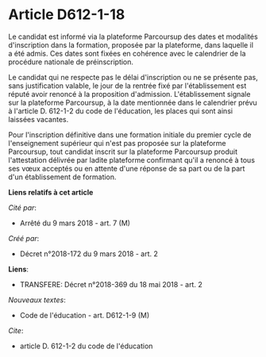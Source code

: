 # Article D612-1-18

Le candidat est informé via la plateforme Parcoursup des dates et modalités d'inscription dans la formation, proposée par la
plateforme, dans laquelle il a été admis. Ces dates sont fixées en cohérence avec le calendrier de la procédure nationale de
préinscription.

Le candidat qui ne respecte pas le délai d'inscription ou ne se présente pas, sans justification valable, le jour de la
rentrée fixé par l'établissement est réputé avoir renoncé à la proposition d'admission. L'établissement signale sur la
plateforme Parcoursup, à la date mentionnée dans le calendrier prévu à l'article D. 612-1-2 du code de l'éducation, les
places qui sont ainsi laissées vacantes.

Pour l'inscription définitive dans une formation initiale du premier cycle de l'enseignement supérieur qui n'est pas proposée
sur la plateforme Parcoursup, tout candidat inscrit sur la plateforme Parcoursup produit l'attestation délivrée par ladite
plateforme confirmant qu'il a renoncé à tous ses vœux acceptés ou en attente d'une réponse de sa part ou de la part d'un
établissement de formation.

**Liens relatifs à cet article**

_Cité par_:

  - Arrêté du 9 mars 2018 - art. 7 (M)

_Créé par_:

  - Décret n°2018-172 du 9 mars 2018 - art. 2

**Liens**:

  - TRANSFERE: Décret n°2018-369 du 18 mai 2018 - art. 2

_Nouveaux textes_:

  - Code de l'éducation - art. D612-1-9 (M)

_Cite_:

  - article D. 612-1-2 du code de l'éducation
